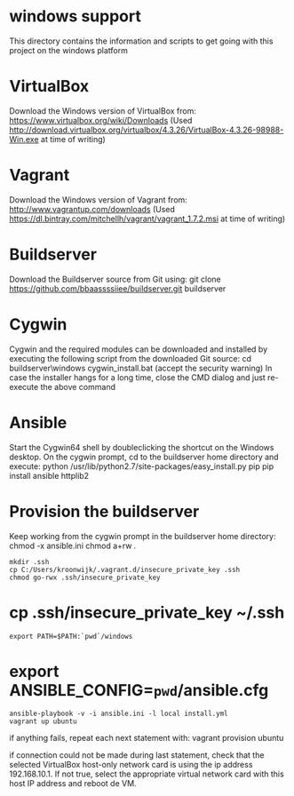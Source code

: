 windows support
===========
This directory contains the information and scripts to get going with this project on the windows platform

VirtualBox
============
Download the Windows version of VirtualBox from: https://www.virtualbox.org/wiki/Downloads
(Used http://download.virtualbox.org/virtualbox/4.3.26/VirtualBox-4.3.26-98988-Win.exe at time of writing)

Vagrant
============
Download the Windows version of Vagrant from: http://www.vagrantup.com/downloads
(Used https://dl.bintray.com/mitchellh/vagrant/vagrant_1.7.2.msi at time of writing) 

Buildserver
============
Download the Buildserver source from Git using:
    git clone https://github.com/bbaassssiiee/buildserver.git buildserver

Cygwin
============
Cygwin and the required modules can be downloaded and installed by executing the following script from the downloaded Git source:
    cd buildserver\windows
	cygwin_install.bat (accept the security warning)
In case the installer hangs for a long time, close the CMD dialog and just re-execute the above command
	
Ansible
============
Start the Cygwin64 shell by doubleclicking the shortcut on the Windows desktop.
On the cygwin prompt, cd to the buildserver home directory and execute:
    python /usr/lib/python2.7/site-packages/easy_install.py pip
	pip install ansible httplib2

Provision the buildserver
================================
Keep working from the cygwin prompt in the buildserver home directory:
	chmod -x ansible.ini
	chmod a+rw *.*
	
	mkdir .ssh
    cp C:/Users/kroonwijk/.vagrant.d/insecure_private_key .ssh
	chmod go-rwx .ssh/insecure_private_key


#    cp .ssh/insecure_private_key ~/.ssh

	export PATH=$PATH:`pwd`/windows
	
#	export ANSIBLE_CONFIG=`pwd`/ansible.cfg
	
    ansible-playbook -v -i ansible.ini -l local install.yml
	vagrant up ubuntu
	
if anything fails, repeat each next statement with:
    vagrant provision ubuntu

if connection could not be made during last statement, check that the selected VirtualBox host-only network card is using the ip address 192.168.10.1.
If not true, select the appropriate virtual network card with this host IP address and reboot de VM.
